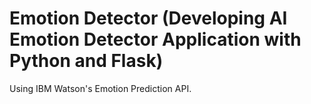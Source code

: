 # Emotion Detector (Developing AI Emotion Detector Application with Python and Flask)
Using IBM Watson's Emotion Prediction API.
